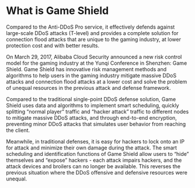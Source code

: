 # What is Game Shield

Compared to the Anti-DDoS Pro service, it effectively defends against large-scale DDoS attacks \(T-level\) and provides a complete solution for connection flood attacks that are unique to the gaming industry, at lower protection cost and with better results.

On March 29, 2017, Alibaba Cloud Security announced a new risk control model for the gaming industry at the Yunqi Conference in Shenzhen: Game Shield. Game Shield has innovative risk management methods and algorithms to help users in the gaming industry mitigate massive DDoS attacks and connection flood attacks at a lower cost and solve the problem of unequal resources in the previous attack and defense framework.

Compared to the traditional single-point DDoS defense solution, Game Shield uses data and algorithms to implement smart scheduling, quickly splitting “normal player” traffic and “hacker attack” traffic to different nodes to mitigate massive DDoS attacks, and through end-to-end encryption, preventing minor DDoS attacks that simulates user behavior from reaching the client.

Meanwhile, in traditional defenses, it is easy for hackers to lock onto an IP for attack and minimize their own damage during the attack. The smart scheduling and identification functions of Game Shield allow users to “hide” themselves and “expose” hackers - each attack impairs hackers, and the attack devices and broilers can no longer be available. This reverses the previous situation where the DDoS offensive and defensive resources were unequal.

